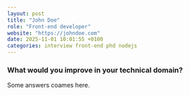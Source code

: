 ```yaml
---
layout: post
title: "John Doe"
role: "Front-end developer"
website: "https://johndoe.com"
date: 2025-11-01 10:01:55 +0100
categories: interview front-end phd nodejs
---
```


### What would you improve in your technical domain?

Some answers coames here.
